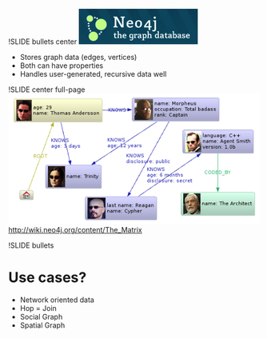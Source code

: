 !SLIDE bullets center
![neo4j](neo4j.jpg)   

* Stores graph data (edges, vertices)
* Both can have properties
* Handles user-generated, recursive data well

!SLIDE center full-page
![matrix](Matrix.png)
http://wiki.neo4j.org/content/The_Matrix

!SLIDE bullets
# Use cases?
* Network oriented data
* Hop = Join
* Social Graph
* Spatial Graph
